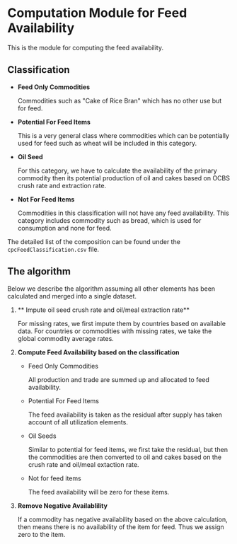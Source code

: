 # Computation Module for Feed Availability

This is the module for computing the feed availability.


## Classification

* **Feed Only Commodities**

  Commodities such as "Cake of Rice Bran" which has no other use but
  for feed. 

* **Potential For Feed Items**

  This is a very general class where commodities which can be
  potentially used for feed such as wheat will be included in this
  category. 

* **Oil Seed** 

  For this category, we have to calculate the availability of the
  primary commodity then its potential production of oil and cakes
  based on OCBS crush rate and extraction rate.

* **Not For Feed Items**

  Commodities in this classification will not have any feed
  availability. This category includes commodity such as bread, which
  is used for consumption and none for feed.



The detailed list of the composition can be found under the `cpcFeedClassification.csv` file.

## The algorithm

Below we describe the algorithm assuming all other elements has been
calculated and merged into a single dataset.

1. ** Impute oil seed crush rate and oil/meal extraction rate**

   For missing rates, we first impute them by countries based on
   available data. For countries or commodities with missing rates, we
   take the global commodity average rates.

2. **Compute Feed Availability based on the classification**

   * Feed Only Commodities

      All production and trade are summed up and allocated to feed
      availability.

   * Potential For Feed Items

      The feed availability is taken as the residual after supply has
      taken account of all utilization elements.

   * Oil Seeds
 
      Similar to potential for feed items, we first take the residual,
      but then the commodities are then converted to oil and cakes
      based on the crush rate and oil/meal extaction rate.

   * Not for feed items

      The feed availability will be zero for these items.


3. **Remove Negative Availablility**

   If a commodity has negative availability based on the above
   calculation, then means there is no availability of the item for
   feed. Thus we assign zero to the item.
